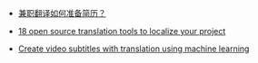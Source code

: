 - [兼职翻译如何准备简历？](https://www.douban.com/group/topic/84288231/)

- [18 open source translation tools to localize your project](https://opensource.com/article/17/6/open-source-localization-tools)

- [Create video subtitles with translation using machine learning](https://aws.amazon.com/tw/blogs/machine-learning/create-video-subtitles-with-translation-using-machine-learning/)